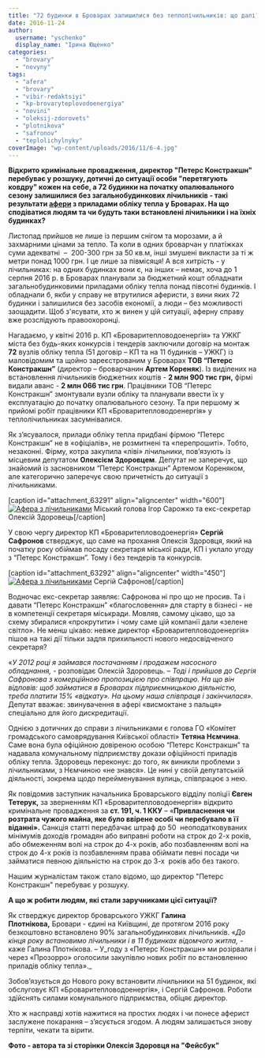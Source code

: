 ```yaml
---
title: "72 будинки в Броварах залишилися без теплолічильників: що далі?"
date: 2016-11-24
author: 
  username: "yschenko"
  display_name: "Ірина Ющенко"
categories: 
  - "brovary"
  - "novyny"
tags: 
  - "afera"
  - "brovary"
  - "vibir-redaktsiyi"
  - "kp-brovaryteplovodoenergiya"
  - "novini"
  - "oleksij-zdorovets"
  - "plotnikova"
  - "safronov"
  - "teplolichylnyky"
coverImage: "wp-content/uploads/2016/11/6-4.jpg"
---
```


**Відкрито кримінальне провадження, директор "Петерс Констракшн" перебуває у розшуку, дотичні до ситуації особи "перетягують ковдру" кожен на себе, а 72 будинки на початку опалювального сезону залишилися без загальнобудинкових лічильників - такі результати [афери](https://mpz.brovary.org/afera-z-lichylnykamy-u-brovarah-tyagne-na-kryminalnu-spravu/) з приладами обліку тепла у Броварах. На що сподіватися людям та чи будуть таки встановлені лічильники і на їхніх будинках?**

Листопад прийшов не лише із першим снігом та морозами, а й захмарними цінами за тепло. Та коли в одних броварчан у платіжках суми адекватні  –  200-300 грн за 50 кв.м, інші змушені викласти за ті ж метри понад 1000 грн. І це лише за півмісяця! А вся хитрість - у лічильниках: на одних будинках вони є, на інших – немає, хоча до 1 серпня 2016 р. в Броварах планували за бюджетний кошт обладнати загальнобудинковими приладами обліку тепла понад півсотні будинків. І обладнали б, якби у справу не втрутилися аферисти, з вини яких 72 будинки і залишилися без засобів економії, а люди – без можливості заощадити. Щоб з'ясувати, хто ж винен у цій ситуації, аферну справу вже розслідують правоохоронці.

Нагадаємо, у квітні 2016 р. КП «Броваритепловодоенергія» та УЖКГ міста без будь-яких конкурсів і тендерів заключили договір на монтаж **72** вузлів обліку тепла (51 договір – КП та на 11 будинків – УЖКГ) із маловідомим та щойно зареєстрованим у Броварах **ТОВ “Петерс Констракшн”** (директор – броварчанин **Артем Кореняк**). Із виділених на встановлення лічильників бюджетних коштів - **2 млн 900 тис грн,** фірмі видали аванс - **2 млн 066 тис грн**. Працівники ТОВ “Петерс Констракшн” змонтували вузли обліку та планували ввести їх у експлуатацію до початку опалювального сезону. Та при першому ж прийомі робіт працівники КП «Броваритепловодоенергія» у теплолічильниках засумнівалися.

Як з’ясувалося, прилади обліку тепла придбані фірмою “Петерс Констракшн” не в «офіціалів», не розмитнені та «перепрошиті». Тобто, незаконні. Фірму, котра закупила «ліві» лічильники, пов’язують із місцевим депутатом **Олексієм Здоровцем**. Депутат не заперечує, що знайомий із засновником “Петерс Констракшн” Артемом Кореняком, але категорично заперечує свою причетність до ситуації з лічильниками.

\[caption id="attachment\_63291" align="aligncenter" width="600"\][![Афера з лічильниками ](https://mpz.brovary.org/wp-content/uploads/2016/11/3-4.jpg)](https://mpz.brovary.org/wp-content/uploads/2016/11/3-4.jpg) Міський голова Ігор Сарожко та екс-секретар Олексій Здоровець\[/caption\]

У свою чергу директор КП «Броваритепловодоенергія» **Сергій Сафронов** стверджує, що саме на прохання Олексія Здоровця, який на початку року обіймав посаду секретаря міської ради, КП і уклало угоду з “Петерс Констракшн”. Тому і без тендерів та конкурсів.

\[caption id="attachment\_63292" align="aligncenter" width="450"\][![Афера з лічильниками ](https://mpz.brovary.org/wp-content/uploads/2016/11/4-5.jpg)](https://mpz.brovary.org/wp-content/uploads/2016/11/4-5.jpg) Сергій Сафронов\[/caption\]

Водночас екс-секретар заявляє: Сафронова ні про що не просив. Та і давати “Петерс Констракшн” «благословення» для старту в бізнесі - не в компетенції секретаря міськради. Мовляв, самому цікаво, що за схему збиралися «прокрутити» і чому саме цій компанії дали «зелене світло». Не менш цікаво: невже директор «Броваритепловодоенергія» пішов на такі дії тільки задля прихильності нового недосвідченого секретаря?

«_У 2012 році я займався постачанням і продажем насосного обладнання,_ \- розповідає Олексій Здоровець. – _Тоді і прийшов до Сергія Сафронова з комерційною пропозицією про співпрацю. На що він відповів: щоб займатися в Броварах підприємницькою діяльністю, треба платити 15% «відкату». На цьому наша співпраця і закінчилася»._ Депутат вважає: звинувачення в афері «висмоктане з пальця» спеціально для його дискредитації.

Однією з дотичних до справи з лічильниками є голова ГО «Комітет громадського самоврядування Київської області» **Тетяна Нємчина**. Саме вона була офіційною довіреною особою “Петерс Констракшн” та надавала комунальному підприємству докази офіційності приладів обліку тепла. Здоровець переконує: до того, як виникли проблеми з лічильниками, з Нємчиною «не знався». Це нині у своїй депутатській діяльності, зокрема щодо перейменування вулиць, співпрацює з нею.

Як повідомив заступник начальника Броварського відділу поліції **Євген Тетерук,** за зверненням КП «Броваритепловодоенергія» відкрито кримінальне провадження за **ст. 191, ч. 1 ККУ** – «**Привласнення чи розтрата чужого майна, яке було ввірене особі чи перебувало в її віданні».** Санкція статті передбачає штраф до 50  неоподатковуваних мінімумів доходів громадян або виправні роботи на строк до 2-х років, або обмеженням волі на строк до 4-х років, або позбавленням волі на строк до 4-х років із позбавленням права обіймати певні посади чи займатися певною діяльністю на строк до 3-х  років або без такого.

Нашим журналістам також стало відомо, що директор "Петерс Констракшн" перебуває у розшуку.

**А що ж робити людям, які стали заручниками цієї ситуації?**

Як стверджує директор броварського УЖКГ **Галина Плотнікова,** Бровари - єдині на Київщині, де протягом 2016 року безкоштовно встановлено 90% загальнобудинкових лічильників. «_До кінця року встановимо лічильники і в 11 будинках відомчого житла, -_ каже Галина Плотнікова. – У_году з «Петерс Констракшн» ми розірвали і через «Прозорро» оголосили закупівлю нових робіт по встановленню приладів обліку тепла»._

Зобов’язується до Нового року встановити лічильники на 51 будинок, які обслуговує КП «Броваритепловодоенергія», і Сергій Сафронов. Роботи здійснять силами комунального підприємства, обіцяє директор.

Хто ж насправді хотів нажитися на простих людях і чи понесе аферист заслужене покарання – з’ясується згодом. А людям залишається знову терпіти, чекати та вірити.

**Фото - автора та зі сторінки Олексія Здоровця на "Фейсбук"**
